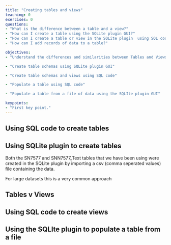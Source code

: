 ```yaml
---
title: "Creating tables and views"
teaching: 0
exercises: 0
questions:
- "What is the difference between a table and a view?"
- "How can I create a table using the SQLite plugin GUI?"
- "How can I create a table or view in the SQLite plugin  using SQL code?"
- "How can I add records of data to a table?"

objectives:
- "Understand the differences and similarities between Tables and Views"

- "Create table schemas using SQLite plugin GUI"

- "Create table schemas and views using SQL code"

- "Populate a table using SQL code"

- "Populate a table from a file of data using the SQLIte plugin GUI"

keypoints:
- "First key point."
---
```


## Using SQL code to create tables


## Using SQLite plugin to create tables

Both the SN7577 and SNN7577_Text tables that we have been using were created in the SQLite plugin by importing a csv  (comma seperated values) file containing the data. 

For large datasets this is a very common approach

## Tables v Views

## Using SQL code to create views


## Using the SQLIte plugin to populate a table from a file
